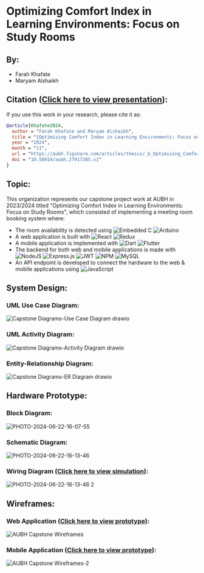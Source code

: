 # Optimizing Comfort Index in Learning Environments: Focus on Study Rooms

## By: 
- Farah Khafate
- Maryam Alshaikh

## Citation ([Click here to view presentation](https://www.canva.com/design/DAF2Co56MJ0/ko3hSKlTSGC2KB4-M6c32A/view?utm_content=DAF2Co56MJ0&utm_campaign=designshare&utm_medium=link&utm_source=editor)):
If you use this work in your research, please cite it as:

```bibtex
@article{Khafate2024,
  author = "Farah Khafate and Maryam Alshaikh",
  title = "{Optimizing Comfort Index in Learning Environments: Focus on Study Rooms}",
  year = "2024",
  month = "11",
  url = "https://aubh.figshare.com/articles/thesis/_b_Optimizing_Comfort_Index_in_Learning_Environments_Focus_on_Study_Rooms_b_/27917385",
  doi = "10.58014/aubh.27917385.v1"
}
```

## Topic:
This organization represents our capstone project work at AUBH in 2023/2024 titled "Optimizing Comfort Index in Learning Environments: Focus on Study Rooms", which consisted of implementing a meeting room booking system where:
- The room availability is detected using ![Embedded C](https://img.shields.io/badge/Embedded_C-%2310811F.svg?style=for-the-badge&logo=C&logoColor=white) ![Arduino](https://img.shields.io/badge/Arduino-%2300979D.svg?style=for-the-badge&logo=arduino&logoColor=white) 
- A web application is built with ![React](https://img.shields.io/badge/react-%2320232a.svg?style=for-the-badge&logo=react&logoColor=%2361DAFB) ![Redux](https://img.shields.io/badge/redux-%23593d88.svg?style=for-the-badge&logo=redux&logoColor=white)
- A mobile application is implemented with ![Dart](https://img.shields.io/badge/Dart-%230175C2.svg?style=for-the-badge&logo=dart&logoColor=white) ![Flutter](https://img.shields.io/badge/Flutter-%2302569B.svg?style=for-the-badge&logo=flutter&logoColor=white)
- The backend for both web and mobile applications is made with ![NodeJS](https://img.shields.io/badge/node.js-6DA55F?style=for-the-badge&logo=node.js&logoColor=white) ![Express.js](https://img.shields.io/badge/express.js-%23404d59.svg?style=for-the-badge&logo=express&logoColor=%2361DAFB) ![JWT](https://img.shields.io/badge/JWT-black?style=for-the-badge&logo=JSON%20web%20tokens) ![NPM](https://img.shields.io/badge/NPM-%23000000.svg?style=for-the-badge&logo=npm&logoColor=white) ![MySQL](https://img.shields.io/badge/mysql-%2300f.svg?style=for-the-badge&logo=mysql&logoColor=white)
- An API endpoint is developed to connect the hardware to the web & mobile applications using ![JavaScript](https://img.shields.io/badge/javascript-%23323330.svg?style=for-the-badge&logo=javascript&logoColor=%23F7DF1E)

## System Design:
### UML Use Case Diagram:
![Capstone Diagrams-Use Case Diagram drawio](https://github.com/AUBH-Capstone-Room-Booking-System/.github/assets/127206744/7d0e5c1d-61aa-495c-91ae-3c127eb94b2a)

### UML Activity Diagram:
![Capstone Diagrams-Activity Diagram drawio](https://github.com/AUBH-Capstone-Room-Booking-System/.github/assets/127206744/268ab442-b14a-499c-9afe-33a30a2ff7c2)

### Entity-Relationship Diagram:
![Capstone Diagrams-ER Diagram drawio](https://github.com/AUBH-Capstone-Room-Booking-System/.github/assets/127206744/35f9f673-ee8f-45be-8e06-c551384a1d50)

## Hardware Prototype:
### Block Diagram:
![PHOTO-2024-06-22-16-07-55](https://github.com/AUBH-Capstone-Room-Booking-System/.github/assets/127206744/e37b4708-95aa-47da-bff5-53513c8d4691)

### Schematic Diagram:
![PHOTO-2024-06-22-16-13-46](https://github.com/AUBH-Capstone-Room-Booking-System/.github/assets/127206744/2df282fc-1094-470c-9db5-28bbfdffccd0)

### Wiring Diagram ([Click here to view simulation](https://wokwi.com/projects/399432334836878337)):
![PHOTO-2024-06-22-16-13-46 2](https://github.com/AUBH-Capstone-Room-Booking-System/.github/assets/127206744/aafd0a62-3824-4bf3-acc6-54928e4f7730)

## Wireframes:
### Web Application ([Click here to view prototype](https://www.figma.com/proto/3R2gQXbFojuOjZfvDGQOnA/AUBH-Capstone-Wireframes?node-id=42-1129&t=BZia0RajG51VUSk4-1&scaling=contain&content-scaling=fixed&page-id=0%3A1&starting-point-node-id=42%3A1129)):
![AUBH Capstone Wireframes](https://github.com/AUBH-Capstone-Room-Booking-System/.github/assets/127206744/132952e1-fcc0-4238-9d2f-7bb7f3454afb)

### Mobile Application ([Click here to view prototype](https://www.figma.com/proto/3R2gQXbFojuOjZfvDGQOnA/AUBH-Capstone-Wireframes?node-id=27-2755&t=n627n2vlJGEQ2Eor-1&scaling=contain&content-scaling=fixed&page-id=26%3A2&starting-point-node-id=27%3A2755)):
![AUBH Capstone Wireframes-2](https://github.com/AUBH-Capstone-Room-Booking-System/.github/assets/127206744/39d9e5d8-4201-414e-be07-9b9f922f29c1)


